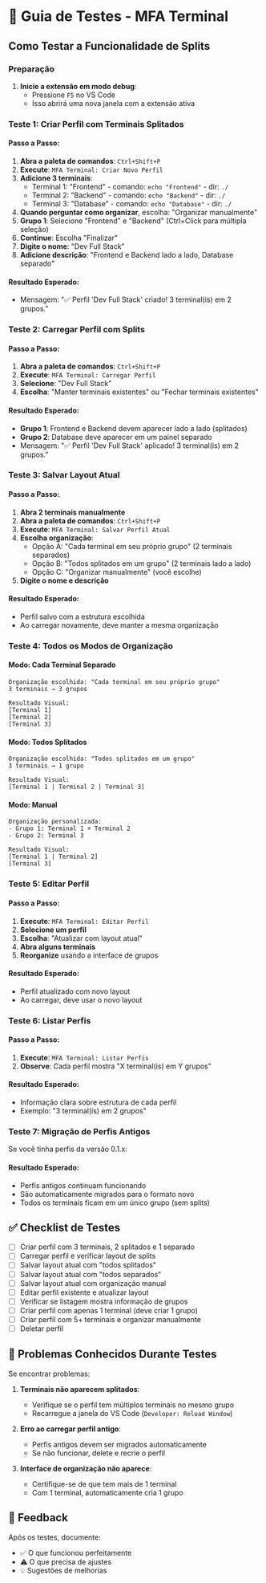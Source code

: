 # 🧪 Guia de Testes - MFA Terminal

## Como Testar a Funcionalidade de Splits

### Preparação

1. **Inicie a extensão em modo debug**:
   - Pressione `F5` no VS Code
   - Isso abrirá uma nova janela com a extensão ativa

### Teste 1: Criar Perfil com Terminais Splitados

#### Passo a Passo:

1. **Abra a paleta de comandos**: `Ctrl+Shift+P`
2. **Execute**: `MFA Terminal: Criar Novo Perfil`
3. **Adicione 3 terminais**:
   - Terminal 1: "Frontend" - comando: `echo "Frontend"` - dir: `./`
   - Terminal 2: "Backend" - comando: `echo "Backend"` - dir: `./`
   - Terminal 3: "Database" - comando: `echo "Database"` - dir: `./`
4. **Quando perguntar como organizar**, escolha: "Organizar manualmente"
5. **Grupo 1**: Selecione "Frontend" e "Backend" (Ctrl+Click para múltipla seleção)
6. **Continue**: Escolha "Finalizar"
7. **Digite o nome**: "Dev Full Stack"
8. **Adicione descrição**: "Frontend e Backend lado a lado, Database separado"

#### Resultado Esperado:

- Mensagem: "✅ Perfil 'Dev Full Stack' criado! 3 terminal(is) em 2 grupos."

### Teste 2: Carregar Perfil com Splits

#### Passo a Passo:

1. **Abra a paleta de comandos**: `Ctrl+Shift+P`
2. **Execute**: `MFA Terminal: Carregar Perfil`
3. **Selecione**: "Dev Full Stack"
4. **Escolha**: "Manter terminais existentes" ou "Fechar terminais existentes"

#### Resultado Esperado:

- **Grupo 1**: Frontend e Backend devem aparecer lado a lado (splitados)
- **Grupo 2**: Database deve aparecer em um painel separado
- Mensagem: "✅ Perfil 'Dev Full Stack' aplicado! 3 terminal(is) em 2 grupos."

### Teste 3: Salvar Layout Atual

#### Passo a Passo:

1. **Abra 2 terminais manualmente**
2. **Abra a paleta de comandos**: `Ctrl+Shift+P`
3. **Execute**: `MFA Terminal: Salvar Perfil Atual`
4. **Escolha organização**:
   - Opção A: "Cada terminal em seu próprio grupo" (2 terminais separados)
   - Opção B: "Todos splitados em um grupo" (2 terminais lado a lado)
   - Opção C: "Organizar manualmente" (você escolhe)
5. **Digite o nome e descrição**

#### Resultado Esperado:

- Perfil salvo com a estrutura escolhida
- Ao carregar novamente, deve manter a mesma organização

### Teste 4: Todos os Modos de Organização

#### Modo: Cada Terminal Separado

```
Organização escolhida: "Cada terminal em seu próprio grupo"
3 terminais → 3 grupos

Resultado Visual:
[Terminal 1]
[Terminal 2]
[Terminal 3]
```

#### Modo: Todos Splitados

```
Organização escolhida: "Todos splitados em um grupo"
3 terminais → 1 grupo

Resultado Visual:
[Terminal 1 | Terminal 2 | Terminal 3]
```

#### Modo: Manual

```
Organização personalizada:
- Grupo 1: Terminal 1 + Terminal 2
- Grupo 2: Terminal 3

Resultado Visual:
[Terminal 1 | Terminal 2]
[Terminal 3]
```

### Teste 5: Editar Perfil

#### Passo a Passo:

1. **Execute**: `MFA Terminal: Editar Perfil`
2. **Selecione um perfil**
3. **Escolha**: "Atualizar com layout atual"
4. **Abra alguns terminais**
5. **Reorganize** usando a interface de grupos

#### Resultado Esperado:

- Perfil atualizado com novo layout
- Ao carregar, deve usar o novo layout

### Teste 6: Listar Perfis

#### Passo a Passo:

1. **Execute**: `MFA Terminal: Listar Perfis`
2. **Observe**: Cada perfil mostra "X terminal(is) em Y grupos"

#### Resultado Esperado:

- Informação clara sobre estrutura de cada perfil
- Exemplo: "3 terminal(is) em 2 grupos"

### Teste 7: Migração de Perfis Antigos

Se você tinha perfis da versão 0.1.x:

#### Resultado Esperado:

- Perfis antigos continuam funcionando
- São automaticamente migrados para o formato novo
- Todos os terminais ficam em um único grupo (sem splits)

## ✅ Checklist de Testes

- [ ] Criar perfil com 3 terminais, 2 splitados e 1 separado
- [ ] Carregar perfil e verificar layout de splits
- [ ] Salvar layout atual com "todos splitados"
- [ ] Salvar layout atual com "todos separados"
- [ ] Salvar layout atual com organização manual
- [ ] Editar perfil existente e atualizar layout
- [ ] Verificar se listagem mostra informação de grupos
- [ ] Criar perfil com apenas 1 terminal (deve criar 1 grupo)
- [ ] Criar perfil com 5+ terminais e organizar manualmente
- [ ] Deletar perfil

## 🐛 Problemas Conhecidos Durante Testes

Se encontrar problemas:

1. **Terminais não aparecem splitados**:

   - Verifique se o perfil tem múltiplos terminais no mesmo grupo
   - Recarregue a janela do VS Code (`Developer: Reload Window`)
2. **Erro ao carregar perfil antigo**:

   - Perfis antigos devem ser migrados automaticamente
   - Se não funcionar, delete e recrie o perfil
3. **Interface de organização não aparece**:

   - Certifique-se de que tem mais de 1 terminal
   - Com 1 terminal, automaticamente cria 1 grupo

## 📝 Feedback

Após os testes, documente:

- ✅ O que funcionou perfeitamente
- ⚠️ O que precisa de ajustes
- 💡 Sugestões de melhorias
